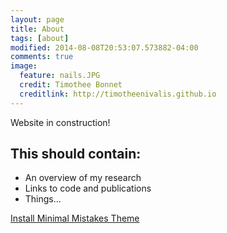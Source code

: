 ```yaml
---
layout: page
title: About
tags: [about]
modified: 2014-08-08T20:53:07.573882-04:00
comments: true
image:
  feature: nails.JPG
  credit: Timothee Bonnet
  creditlink: http://timotheenivalis.github.io
---
```


Website in construction!

## This should contain:

* An overview of my research
* Links to code and publications
* Things...

<a markdown="0" href="{{ site.url }}/theme-setup" class="btn">Install Minimal Mistakes Theme</a>
